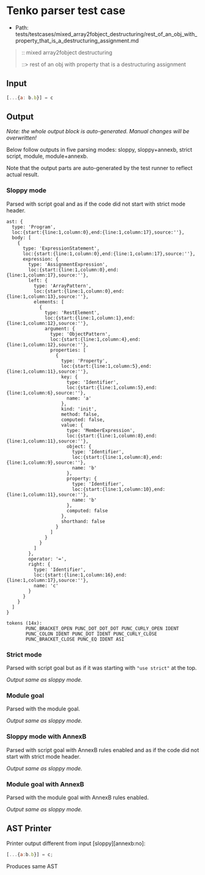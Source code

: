 # Tenko parser test case

- Path: tests/testcases/mixed_array2fobject_destructuring/rest_of_an_obj_with_property_that_is_a_destructuring_assignment.md

> :: mixed array2fobject destructuring
>
> ::> rest of an obj with property that is a destructuring assignment

## Input

`````js
[...{a: b.b}] = c
`````

## Output

_Note: the whole output block is auto-generated. Manual changes will be overwritten!_

Below follow outputs in five parsing modes: sloppy, sloppy+annexb, strict script, module, module+annexb.

Note that the output parts are auto-generated by the test runner to reflect actual result.

### Sloppy mode

Parsed with script goal and as if the code did not start with strict mode header.

`````
ast: {
  type: 'Program',
  loc:{start:{line:1,column:0},end:{line:1,column:17},source:''},
  body: [
    {
      type: 'ExpressionStatement',
      loc:{start:{line:1,column:0},end:{line:1,column:17},source:''},
      expression: {
        type: 'AssignmentExpression',
        loc:{start:{line:1,column:0},end:{line:1,column:17},source:''},
        left: {
          type: 'ArrayPattern',
          loc:{start:{line:1,column:0},end:{line:1,column:13},source:''},
          elements: [
            {
              type: 'RestElement',
              loc:{start:{line:1,column:1},end:{line:1,column:12},source:''},
              argument: {
                type: 'ObjectPattern',
                loc:{start:{line:1,column:4},end:{line:1,column:12},source:''},
                properties: [
                  {
                    type: 'Property',
                    loc:{start:{line:1,column:5},end:{line:1,column:11},source:''},
                    key: {
                      type: 'Identifier',
                      loc:{start:{line:1,column:5},end:{line:1,column:6},source:''},
                      name: 'a'
                    },
                    kind: 'init',
                    method: false,
                    computed: false,
                    value: {
                      type: 'MemberExpression',
                      loc:{start:{line:1,column:8},end:{line:1,column:11},source:''},
                      object: {
                        type: 'Identifier',
                        loc:{start:{line:1,column:8},end:{line:1,column:9},source:''},
                        name: 'b'
                      },
                      property: {
                        type: 'Identifier',
                        loc:{start:{line:1,column:10},end:{line:1,column:11},source:''},
                        name: 'b'
                      },
                      computed: false
                    },
                    shorthand: false
                  }
                ]
              }
            }
          ]
        },
        operator: '=',
        right: {
          type: 'Identifier',
          loc:{start:{line:1,column:16},end:{line:1,column:17},source:''},
          name: 'c'
        }
      }
    }
  ]
}

tokens (14x):
       PUNC_BRACKET_OPEN PUNC_DOT_DOT_DOT PUNC_CURLY_OPEN IDENT
       PUNC_COLON IDENT PUNC_DOT IDENT PUNC_CURLY_CLOSE
       PUNC_BRACKET_CLOSE PUNC_EQ IDENT ASI
`````

### Strict mode

Parsed with script goal but as if it was starting with `"use strict"` at the top.

_Output same as sloppy mode._

### Module goal

Parsed with the module goal.

_Output same as sloppy mode._

### Sloppy mode with AnnexB

Parsed with script goal with AnnexB rules enabled and as if the code did not start with strict mode header.

_Output same as sloppy mode._

### Module goal with AnnexB

Parsed with the module goal with AnnexB rules enabled.

_Output same as sloppy mode._

## AST Printer

Printer output different from input [sloppy][annexb:no]:

````js
[...{a:b.b}] = c;
````

Produces same AST
